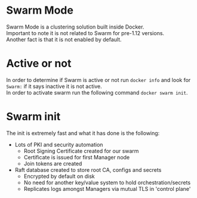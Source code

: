 # Swarm Mode

Swarm Mode is a clustering solution built inside Docker.  
Important to note it is not related to Swarm for pre-1.12 versions.  
Another fact is that it is not enabled by default.

# Active or not

In order to determine if Swarm is active or not run `docker info` and look for `Swarm:` if it says inactive it is not active.  
In order to activate swarm run the following command `docker swarm init`.

# Swarm init
The init is extremely fast and what it has done is the following:

- Lots of PKI and security automation
    - Root Signing Certificate created for our swarm
    - Certificate is issued for first Manager node
    - Join tokens are created
- Raft database created to store root CA, configs and secrets
    - Encrypted by default on disk
    - No need for another key/value system to hold orchestration/secrets
    - Replicates logs amongst Managers via mutual TLS in 'control plane'
